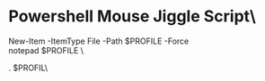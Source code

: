 # Powershell Mouse Jiggle Script\

New-Item -ItemType File -Path $PROFILE -Force \
notepad $PROFILE \

. $PROFIL\
